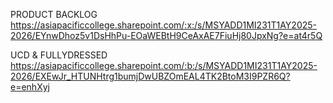PRODUCT BACKLOG
https://asiapacificcollege.sharepoint.com/:x:/s/MSYADD1MI231T1AY2025-2026/EYnwDhoz5v1DsHhPu-EOaWEBtH9CeAxAE7FiuHj80JpxNg?e=at4r5Q

UCD & FULLYDRESSED
https://asiapacificcollege.sharepoint.com/:b:/s/MSYADD1MI231T1AY2025-2026/EXEwJr_HTUNHtrg1bumjDwUBZOmEAL4TK2BtoM3I9PZR6Q?e=enhXyj
